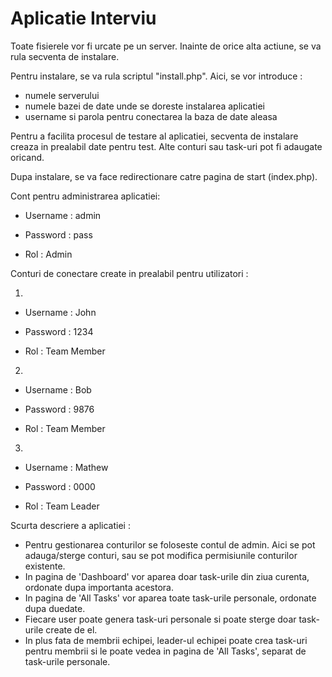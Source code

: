 # Aplicatie Interviu

Toate fisierele vor fi urcate pe un server. Inainte de orice alta actiune, se va rula secventa de instalare.

Pentru instalare, se va rula scriptul "install.php". Aici, se vor introduce :
* numele serverului
* numele bazei de date unde se doreste instalarea aplicatiei
* username si parola pentru conectarea la baza de date aleasa

Pentru a facilita procesul de testare al aplicatiei, secventa de instalare creaza in prealabil date pentru test. Alte conturi sau task-uri pot fi adaugate oricand.

Dupa instalare, se va face redirectionare catre pagina de start (index.php).

Cont pentru administrarea aplicatiei:

* Username : admin

* Password : pass

* Rol : Admin

Conturi de conectare create in prealabil pentru utilizatori :

1.

* Username : John

* Password : 1234

* Rol : Team Member

2. 

* Username : Bob

* Password : 9876

* Rol : Team Member

3. 

* Username : Mathew

* Password : 0000

* Rol : Team Leader

Scurta descriere a aplicatiei : 

* Pentru gestionarea conturilor se foloseste contul de admin. Aici se pot adauga/sterge conturi, sau se pot modifica permisiunile conturilor existente.
* In pagina de 'Dashboard' vor aparea doar task-urile din ziua curenta, ordonate dupa importanta acestora. 
* In pagina de 'All Tasks' vor aparea toate task-urile personale, ordonate dupa duedate.   
* Fiecare user poate genera task-uri personale si poate sterge doar task-urile create de el.   
* In plus fata de membrii echipei, leader-ul echipei poate crea task-uri pentru membrii si le poate vedea in pagina de 'All Tasks', separat de task-urile personale. 
